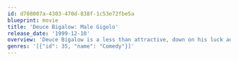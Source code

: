 ```yaml
---
id: d708007a-4303-470d-838f-1c53e72fbe5a
blueprint: movie
title: 'Deuce Bigalow: Male Gigolo'
release_date: '1999-12-10'
overview: 'Deuce Bigalow is a less than attractive, down on his luck aquarium cleaner. One day he wrecks the house of a gigolo and needs quick money to repair it. The only way he can make it is to become a gigolo himself, taking on an unusual mix of female clients. He encounters a couple of problems, though. He falls in love with one of his unusual clients, and a sleazy police officer is hot on his trail.'
genres: '[{"id": 35, "name": "Comedy"}]'
---
```

